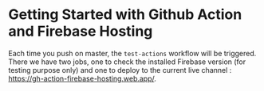 # Getting Started with Github Action and Firebase Hosting

Each time you push on master, the `test-actions` workflow will be triggered. There we have two jobs, one to check the installed Firebase version (for testing purpose only) and one to deploy to the current live channel : https://gh-action-firebase-hosting.web.app/.